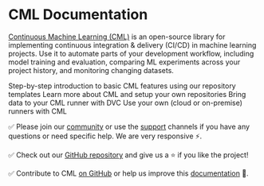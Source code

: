 # CML Documentation

[Continuous Machine Learning (CML)](https://cml.dev) is an open-source library
for implementing continuous integration & delivery (CI/CD) in machine learning
projects. Use it to automate parts of your development workflow, including model
training and evaluation, comparing ML experiments across your project history,
and monitoring changing datasets.

<cards>

  <card href="/doc/start" heading="Get Started">
    Step-by-step introduction to basic CML features using our repository templates
  </card>

  <card href="/doc/usage" heading="Usage">
    Learn more about CML and setup your own repositories
  </card>

  <card href="/doc/cml-with-dvc" heading="CML with DVC">
    Bring data to your CML runner with DVC
  </card>

  <card href="/doc/self-hosted-runners" heading="Self-hosted Runners">
    Use your own (cloud or on-premise) runners with CML
  </card>

</cards>

✅ Please join our [community](https://dvc.org/community) or use the
[support](https://dvc.org/support) channels if you have any questions or need
specific help. We are very responsive ⚡.

✅ Check out our [GitHub repository](https://github.com/iterative/cml) and give
us a ⭐ if you like the project!

✅ Contribute to CML [on GitHub](https://github.com/iterative/cml) or help us
improve this [documentation](https://github.com/iterative/cml.dev) 🙏.
